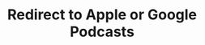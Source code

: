 ---
title: Redirect to Apple or Google Podcasts
redirect_from:
- /078r/
- /zadnja/
redirect_to: https://pod.fo/e/12ebd2
---